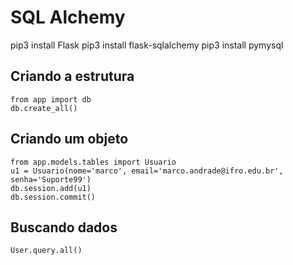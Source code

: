 # SQL Alchemy

pip3 install Flask
pip3 install flask-sqlalchemy
pip3 install pymysql

## Criando a estrutura
```
from app import db
db.create_all()
```

## Criando um objeto
```
from app.models.tables import Usuario
u1 = Usuario(nome='marco', email='marco.andrade@ifro.edu.br', senha='Suporte99')
db.session.add(u1)
db.session.commit()
```

## Buscando dados
```
User.query.all()
```

